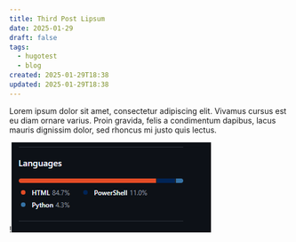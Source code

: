 ```yaml
---
title: Third Post Lipsum
date: 2025-01-29
draft: false
tags:
  - hugotest
  - blog
created: 2025-01-29T18:38
updated: 2025-01-29T18:38
---
```


Lorem ipsum dolor sit amet, consectetur adipiscing elit. Vivamus cursus est eu diam ornare varius. Proin gravida, felis a condimentum dapibus, lacus mauris dignissim dolor, sed rhoncus mi justo quis lectus. 

!![Image Description](/images/Third%20Post.webp)